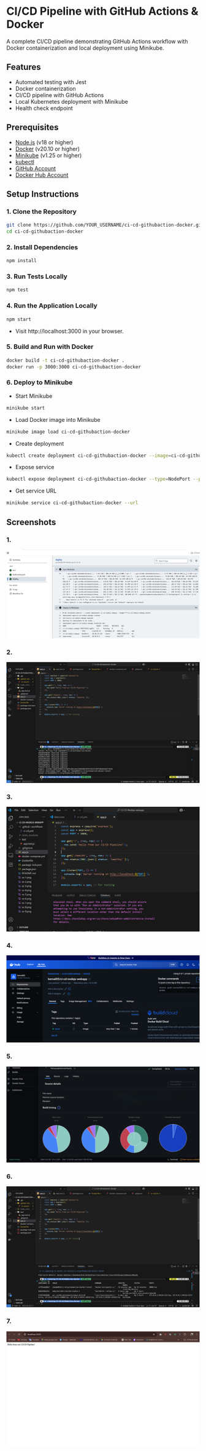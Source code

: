 # CI/CD Pipeline with GitHub Actions & Docker
A complete CI/CD pipeline demonstrating GitHub Actions workflow with Docker containerization and local deployment using Minikube.

## Features

- Automated testing with Jest
- Docker containerization
- CI/CD pipeline with GitHub Actions
- Local Kubernetes deployment with Minikube
- Health check endpoint

## Prerequisites

- [Node.js](https://nodejs.org/) (v18 or higher)
- [Docker](https://www.docker.com/) (v20.10 or higher)
- [Minikube](https://minikube.sigs.k8s.io/docs/start/) (v1.25 or higher)
- [kubectl](https://kubernetes.io/docs/tasks/tools/)
- [GitHub Account](https://github.com/)
- [Docker Hub Account](https://hub.docker.com/)


## Setup Instructions

### 1. Clone the Repository

```bash
git clone https://github.com/YOUR_USERNAME/ci-cd-githubaction-docker.git
cd ci-cd-githubaction-docker
```
### 2. Install Dependencies
```bash
npm install
```
### 3. Run Tests Locally
```bash
npm test
```
### 4. Run the Application Locally
```bash
npm start
```
- Visit http://localhost:3000 in your browser.
### 5. Build and Run with Docker
```bash
docker build -t ci-cd-githubaction-docker .
docker run -p 3000:3000 ci-cd-githubaction-docker
```
### 6. Deploy to Minikube
- Start Minikube
```bash
minikube start
```
- Load Docker image into Minikube
```bash
minikube image load ci-cd-githubaction-docker
```
- Create deployment
```bash
kubectl create deployment ci-cd-githubaction-docker --image=ci-cd-githubaction-docker
```
- Expose service
```bash
kubectl expose deployment ci-cd-githubaction-docker --type=NodePort --port=3000
```
- Get service URL
```bash
minikube service ci-cd-githubaction-docker --url
```

## Screenshots

### 1.
![alt text](ss-1.png)

### 2.
![alt text](ss-2.png)

### 3.
![alt text](ss-3.png)

### 4.
![alt text](ss-4.png)

### 5.
![alt text](ss-5.png)

### 6.
![alt text](ss-6.png)

### 7.
![alt text](ss-7.png)




